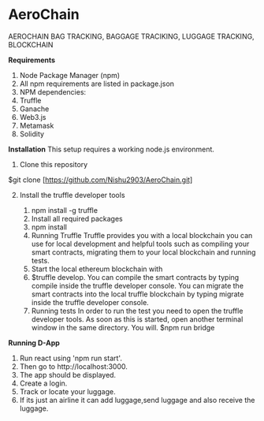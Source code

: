 # AeroChain
AEROCHAIN BAG TRACKING, BAGGAGE TRACIKING, LUGGAGE TRACKING, BLOCKCHAIN 

**Requirements**
1. Node Package Manager (npm)
2. All npm requirements are listed in package.json
3. NPM dependencies:
4. Truffle
5. Ganache
6. Web3.js
7. Metamask
8. Solidity


**Installation**
This setup requires a working node.js environment.

1. Clone this repository

$git clone [https://github.com/Nishu2903/AeroChain.git]

2. Install the truffle developer tools

   1. npm install -g truffle
   2. Install all required packages
   3. npm install
   4. Running Truffle
   Truffle provides you with a local blockchain you can use for local development and helpful tools such as compiling your smart contracts, migrating them to
   your local blockchain and running tests.
   5. Start the local ethereum blockchain with
   6. $truffle develop.
   You can compile the smart contracts by typing compile inside the truffle developer console.
   You can migrate the smart contracts into the local truffle blockchain by typing migrate inside the truffle developer console.
   7. Running tests
   In order to run the test you need to open the truffle developer tools. As soon as this is started, open another terminal window in the same directory. You will. $npm run bridge

**Running D-App**
1. Run react using 'npm run start'. 
2. Then go to http://localhost:3000.
3. The app should be displayed.
4. Create a login.
5. Track or locate your luggage.
6. If its just an airline it can add luggage,send luggage and also receive the luggage.

